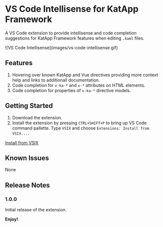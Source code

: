 # VS Code Intellisense for KatApp Framework

A VS Code extension to provide intellisense and code completion suggestions for KatApp Framework features when editing `.kaml` files.

\!\[VS Code Intellisense\]\(images/vs-code-intellisense.gif\)

## Features

1. Hovering over known KatApp and Vue directives providing more context help and links to additionall documentation.
1. Code completion for `v-ka-*` and `v-*` attributes on HTML elements.
1. Code completion for properties of `v-ka-*` directive models.

## Getting Started

1. Download the extension.
1. Install the extension by pressing `CTRL+SHIFT+P` to bring up VS Code command pallette.  Type `VSIX` and choose `Extensions: Install from VSIX...`.

[Install from VSIX](images/install.png)

## Known Issues

None

## Release Notes

### 1.0.0

Initial release of the extension.

**Enjoy!**

